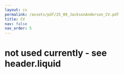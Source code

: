 ```yaml
---
layout: cv
permalink: /assets/pdf/25_09_JacksonAnderson_CV.pdf
title: CV
nav: false
nav_order: 5
---
```

# not used currently - see header.liquid